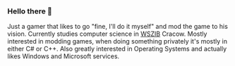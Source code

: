 ### Hello there 👋
Just a gamer that likes to go "fine, I'll do it myself" and mod the game to his vision. Currently studies computer science in [WSZIB](https://www.wszib.edu.pl/) Cracow.
Mostly interested in modding games, when doing something privately it's mostly in either C# or C++. 
Also greatly interested in Operating Systems and actually likes Windows and Microsoft services.
